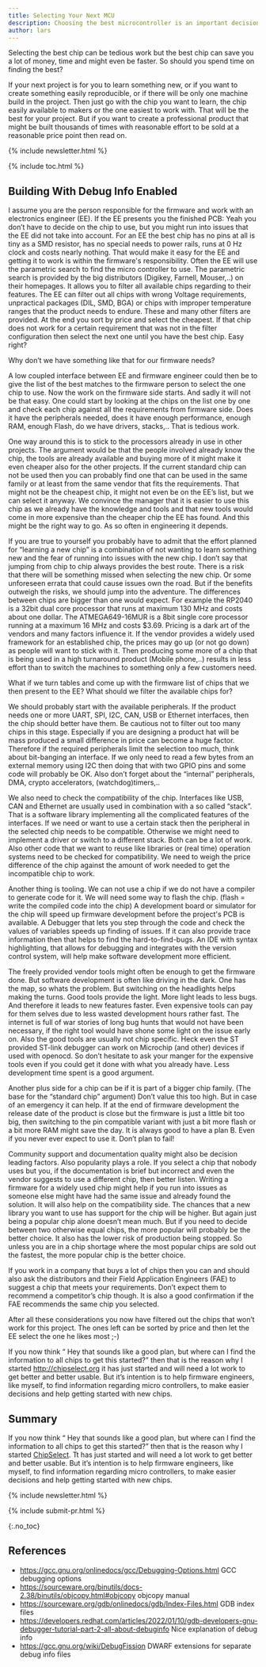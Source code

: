 ```yaml
---
title: Selecting Your Next MCU
description: Choosing the best microcontroller is an important decision given the chip shortage and engineering effort involved.
author: lars
---
```


<!-- excerpt start -->

Selecting the best chip can be tedious work but the best chip can save you a lot of money, time and might even be faster. So should you spend time on finding the best?

<!-- excerpt end -->

If your next project is for you to learn something new, or if you want to create
something easily reproducible, or if there will be only one machine build in the
project. Then just go with the chip you want to learn, the chip easily available
to makers or the one easiest to work with. That will be the best for your
project. But if you want to create a professional product that might be built
thousands of times with reasonable effort to be sold at a reasonable price point
then read on.

{% include newsletter.html %}

{% include toc.html %}

## Building With Debug Info Enabled

I assume you are the person responsible for the firmware and work with an
electronics engineer (EE). If the EE presents you the finished PCB: Yeah you
don’t have to decide on the chip to use, but you might run into issues that the
EE did not take into account. For an EE the best chip has no pins at all is tiny
as a SMD resistor, has no special needs to power rails, runs at 0 Hz clock and
costs nearly nothing. That would make it easy for the EE and getting it to work
is within the firmware's responsibility. Often the EE will use the parametric
search to find the micro controller to use. The parametric search is provided by
the big distributors (Digikey, Farnell, Mouser,..) on their homepages. It allows
you to filter all available chips regarding to their features. The EE can filter
out all chips with wrong Voltage requirements, unpractical packages (DIL, SMD,
BGA) or chips with improper temperature ranges that the product needs to endure.
These and many other filters are provided. At the end you sort by price and
select the cheapest. If that chip does not work for a certain requirement that
was not in the filter configuration then select the next one until you have the
best chip. Easy right?

Why don’t we have something like that for our firmware needs?

A low coupled interface between EE and firmware engineer could then be to give
the list of the best matches to the firmware person to select the one chip to
use. Now the work on the firmware side starts. And sadly it will not be that
easy. One could start by looking at the chips on the list one by one and check
each chip against all the requirements from firmware side. Does it have the
peripherals needed, does it have enough performance, enough RAM, enough Flash,
do we have drivers, stacks,.. That is tedious work.

One way around this is to stick to the processors already in use in other
projects. The argument would be that the people involved already know the chip,
the tools are already available and buying more of it might make it even cheaper
also for the other projects. If the current standard chip can not be used then
you can probably find one that can be used in the same family or at least from
the same vendor that fits the requirements. That might not be the cheapest chip,
it might not even be on the EE’s list, but we can select it anyway. We convince
the manager that it is easier to use this chip as we already have the knowledge
and tools and that new tools would come in more expensive than the cheaper chip
the EE has found. And this might be the right way to go. As so often in
engineering it depends.

If you are true to yourself you probably have to admit that the effort planned
for “learning a new chip” is a combination of not wanting to learn something new
and the fear of running into issues with the new chip. I don’t say that jumping
from chip to chip always provides the best route. There is a risk that there
will be something missed when selecting the new chip. Or some unforeseen errata
that could cause issues own the road. But if the benefits outweigh the risks, we
should jump into the adventure. The differences between chips are bigger than
one would expect. For example the RP2040 is a 32bit dual core processor that
runs at maximum 130 MHz and costs about one dollar. The ATMEGA649-16MUR is a
8bit single core processor running at a maximum 16 MHz and costs $3.69. Pricing
is a dark art of the vendors and many factors influence it. If the vendor
provides a widely used framework for an established chip, the prices may go up
(or not go down) as people will want to stick with it. Then producing some more
of a chip that is being used in a high turnaround product (Mobile phone,..)
results in less effort than to switch the machines to something only a few
customers need.

What if we turn tables and come up with the firmware list of chips that we then
present to the EE? What should we filter the available chips for?

We should probably start with the available peripherals. If the product needs
one or more UART, SPI, I2C, CAN, USB or Ethernet interfaces, then the chip
should better have them. Be cautious not to filter out too many chips in this
stage. Especially if you are designing a product hat will be mass produced a
small difference in price can become a huge factor. Therefore if the required
peripherals limit the selection too much, think about bit-banging an interface.
If we only need to read a few bytes from an external memory using I2C then doing
that with two GPIO pins and some code will probably be OK. Also don’t forget
about the “internal” peripherals, DMA, crypto accelerators, (watchdog)timers,..

We also need to check the compatibility of the chip. Interfaces like USB, CAN
and Ethernet are usually used in combination with a so called “stack”. That is a
software library implementing all the complicated features of the interfaces. If
we need or want to use a certain stack then the peripheral in the selected chip
needs to be compatible. Otherwise we might need to implement a driver or switch
to a different stack. Both can be a lot of work. Also other code that we want to
reuse like libraries or (real time) operation systems need to be checked for
compatibility. We need to weigh the price difference of the chip against the
amount of work needed to get the incompatible chip to work.

Another thing is tooling. We can not use a chip if we do not have a compiler to
generate code for it. We will need some way to flash the chip. (flash = write
the compiled code into the chip) A development board or simulator for the chip
will speed up firmware development before the project's PCB is available. A
Debugger that lets you step through the code and check the values of variables
speeds up finding of issues. If it can also provide trace information then that
helps to find the hard-to-find-bugs. An IDE with syntax highlighting, that
allows for debugging and integrates with the version control system, will help
make software development more efficient.

The freely provided vendor tools might often be enough to get the firmware done.
But software development is often like driving in the dark. One has the map, so
whats the problem. But switching on the headlights helps making the turns. Good
tools provide the light. More light leads to less bugs. And therefore it leads
to new features faster. Even expensive tools can pay for them selves due to less
wasted development hours rather fast. The internet is full of war stories of
long bug hunts that would not have been necessary, if the right tool would have
shone some light on the issue early on. Also the good tools are usually not chip
specific. Heck even the ST provided ST-link debugger can work on Microchip (and
other) devices if used with openocd. So don’t hesitate to ask your manger for
the expensive tools even if you could get it done with what you already have.
Less development time spent is a good argument.

Another plus side for a chip can be if it is part of a bigger chip family. (The
base for the “standard chip” argument) Don’t value this too high. But in case of
an emergency it can help. If at the end of firmware development the release date
of the product is close but the firmware is just a little bit too big, then
switching to the pin compatible variant with just a bit more flash or a bit more
RAM might save the day. It is always good to have a plan B. Even if you never
ever expect to use it. Don’t plan to fail!

Community support and documentation quality might also be decision leading
factors. Also popularity plays a role. If you select a chip that nobody uses but
you, if the documentation is brief but incorrect and even the vendor suggests to
use a different chip, then better listen. Writing a firmware for a widely used
chip might help if you run into issues as someone else might have had the same
issue and already found the solution. It will also help on the compatibility
side. The chances that a new library you want to use has support for the chip
will be higher. But again just being a popular chip alone doesn’t mean much. But
if you need to decide between two otherwise equal chips, the more popular will
probably be the better choice. It also has the lower risk of production being
stopped. So unless you are in a chip shortage where the most popular chips are
sold out the fastest, the more popular chip is the better choice.

If you work in a company that buys a lot of chips then you can and should also
ask the distributors and their Field Application Engineers (FAE) to suggest a
chip that meets your requirements. Don’t expect them to recommend a competitor’s
chip though. It is also a good confirmation if the FAE recommends the same chip
you selected.

After all these considerations you now have filtered out the chips that won’t
work for this project. The ones left can be sorted by price and then let the EE
select the one he likes most ;-)

If you now think “ Hey that sounds like a good plan, but where can I find the
information to all chips to get this started?” then that is the reason why I
started http://chipselect.org it has just started and will need a lot work to
get better and better usable. But it’s intention is to help firmware engineers,
like myself, to find information regarding micro controllers, to make easier
decisions and help getting started with new chips.

## Summary

If you now think “ Hey that sounds like a good plan, but where can I find the information to all chips to get this started?” then that is the reason why I started [ChipSelect](http://chipselect.org). Tt has just started and will need a lot work to get better and better usable. But it’s intention is to help firmware engineers, like myself, to find information regarding micro controllers, to make easier decisions and help getting started with new chips.

<!-- Interrupt Keep START -->

{% include newsletter.html %}

{% include submit-pr.html %}

<!-- Interrupt Keep END -->

{:.no_toc}

## References

<!-- prettier-ignore-start -->

- <https://gcc.gnu.org/onlinedocs/gcc/Debugging-Options.html> GCC debugging options
- <https://sourceware.org/binutils/docs-2.38/binutils/objcopy.html#objcopy> objcopy manual
- <https://sourceware.org/gdb/onlinedocs/gdb/Index-Files.html> GDB index files
- <https://developers.redhat.com/articles/2022/01/10/gdb-developers-gnu-debugger-tutorial-part-2-all-about-debuginfo>
Nice explanation of debug info
- <https://gcc.gnu.org/wiki/DebugFission> DWARF extensions for separate debug info files

<!-- prettier-ignore-end -->
